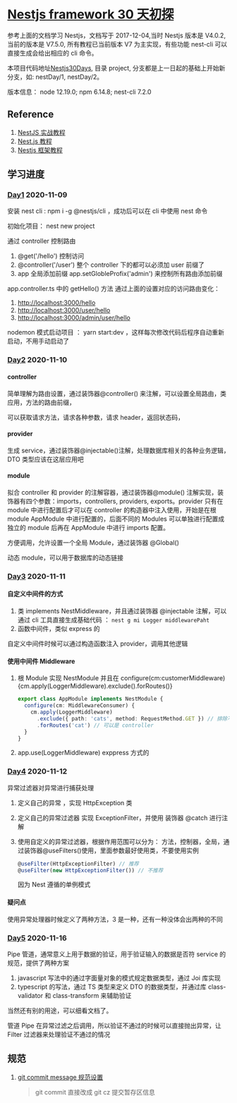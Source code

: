 # [Nestjs framework 30 天初探](https://ithelp.ithome.com.tw/users/20107195/ironman/1252)

参考上面的文档学习 Nestjs，文档写于 2017-12-04,当时 Nestjs 版本是 V4.0.2, 当前的版本是 V7.5.0, 所有教程已当前版本 V7 为主实现，有些功能 nest-cli 可以直接生成会给出相应的 cli 命令。

本项目代码地址[Nestjs30Days](https://github.com/sumaolin/study/tree/dev_Nestjs30Days), 目录 project, 分支都是上一日起的基础上开始新分支，如: nestDay/1, nestDay/2。

版本信息： node 12.19.0; npm 6.14.8; nest-cli 7.2.0

## Reference

1. [NestJS 实战教程](https://juejin.im/collection/6845244185432293389)
2. [Nest.js 教程](https://github.com/dzzzzzy/Nestjs-Learning)
3. [Nestjs 框架教程](https://keelii.com/2019/07/03/nestjs-framework-tutorial-1/)

## 学习进度

### [Day1](./readme/Nestjs30Days/day1.md) 2020-11-09

安装 nest cli : npm i -g @nestjs/cli ，成功后可以在 cli 中使用 nest 命令

初始化项目： nest new project

通过 controller 控制路由

1. @get('/hello') 控制访问
2. @controller('/user') 整个 controller 下的都可以必须加 user 前缀了
3. app 全局添加前缀 app.setGlobleProfix('admin') 来控制所有路由添加前缀

app.controller.ts 中的 getHello() 方法 通过上面的设置对应的访问路由变化：

1. <http://localhost:3000/hello>
2. <http://localhost:3000/user/hello>
3. <http://localhost:3000/admin/user/hello>

nodemon 模式启动项目 ： yarn start:dev ，这样每次修改代码后程序自动重新启动，不用手动启动了

### [Day2](./readme/Nestjs30Days/day2.md) 2020-11-10

#### controller

简单理解为路由设置，通过装饰器@controller() 来注解，可以设置全局路由，类应用，方法的路由前缀，

可以获取请求方法，请求各种参数，请求 header，返回状态码，

#### provider

生成 service，通过装饰器@injectable()注解，处理数据库相关的各种业务逻辑， DTO 类型应该在这层应用吧

#### module

拟合 controller 和 provider 的注解容器，通过装饰器@module() 注解实现，装饰器有四个参数：imports，controllers, providers, exports。provider 只有在 module 中进行配置后才可以在 controller 的构造器中注入使用，开始是在根 module AppModule 中进行配置的，后面不同的 Modules 可以单独进行配置成独立的 module 后再在 AppModule 中进行 imports 配置。

方便调用，允许设置一个全局 Module，通过装饰器 @Global()

动态 module，可以用于数据库的动态链接

### [Day3](./readme/Nestjs30Days/day3.md) 2020-11-11

#### 自定义中间件的方式

1. 类 implements NestMiddleware，并且通过装饰器 @injectable 注解，可以通过 cli 工具直接生成基础代码 ： `nest g mi Logger middlewarePaht`
2. 函数中间件，类似 express 的

自定义中间件时候可以通过构造函数注入 provider，调用其他逻辑

#### 使用中间件 Middleware

1. 根 Module 实现 NestModule 并且在 configure(cm:customerMiddleware){cm.apply(LoggerMiddleware).exclude().forRoutes()}

   ```typescript
   export class AppModule implements NestModule {
     configure(cm: MiddlewareConsumer) {
       cm.apply(LoggerMiddleware)
         .exclude({ path: 'cats', method: RequestMethod.GET }) // 排除不想使用中间件的路由
         .forRoutes('cat') // 可以是 controller
     }
   }
   ```

2. app.use(LoggerMiddleware) exppress 方式的

### [Day4](./readme/Nestjs30Days/day4.md) 2020-11-12

异常过滤器对异常进行捕获处理

1. 定义自己的异常 ，实现 HttpException 类

2. 定义自己的异常过滤器 实现 ExceptionFilter，并使用 装饰器 @catch 进行注解

3. 使用自定义的异常过滤器，根据作用范围可以分为： 方法，控制器，全局，通过装饰器@useFilters()使用，里面参数最好使用类，不要使用实例

   ```typescript
   @useFilter(HttpExceptionFilter) // 推荐
   @useFilter(new HttpExceptionFilter()) // 不推荐
   ```

   因为 Nest 遵循的单例模式

#### 疑问点

使用异常处理器时候定义了两种方法，3 是一种，还有一种没体会出两种的不同

### [Day5](./readme/Nestjs30Days/day5.md) 2020-11-16

Pipe 管道，通常意义上用于数据的验证，用于验证输入的数据是否符 service 的规范，提供了两种方案

1. javascript 写法中的通过字面量对象的模式规定数据类型，通过 Joi 库实现
2. typescript 的写法，通过 TS 类型来定义 DTO 的数据类型，并通过库 class-validator 和 class-transform 来辅助验证

当然还有别的用途，可以细看文档了。

管道 Pipe 在异常过滤之后调用，所以验证不通过的时候可以直接抛出异常，让 Filter 过滤器来处理验证不通过的情况

## 规范

1. [git commit message 规范设置](./readme/git_cmmit_message.md)

   > git commit 直接改成 git cz 提交暂存区信息
